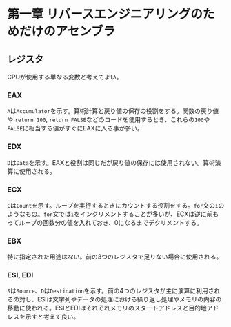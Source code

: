 # 第一章 リバースエンジニアリングのためだけのアセンブラ
## レジスタ
CPUが使用する単なる変数と考えてよい。
### EAX
`A`は`Accumulator`を示す。算術計算と戻り値の保存の役割をする。関数の戻り値や `return 100`, `return FALSE`などのコードを使用するとき、これらの`100`や`FALSE`に相当する値がすぐにEAXに入る事が多い。
### EDX
`D`は`Data`を示す。EAXと役割は同じだが戻り値の保存には使用されない。算術演算に使用される。
### ECX
`C`は`Count`を示す。ループを実行するときにカウントする役割をする。`for`文の`i`のようなもの。`for`文では`i`をインクリメントすることが多いが、ECXは逆に前もってループの回数分の値を入れておき、0になるまでデクリメントする。
### EBX
特に指定された用途はない。前の3つのレジスタで足りない場合に使用される。
### ESI, EDI
`S`は`Source`、`D`は`Destination`を示す。前の4つのレジスタが主に演算に利用されるの対し、ESIは文字列やデータの処理における繰り返し処理やメモリの内容の移動に使われる。ESIとEDIはそれぞれメモリのスタートアドレスと目的地アドレスを示すと考えて良い。
